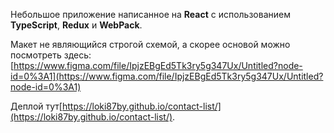Небольшое приложение написанное на **React** с использованием **TypeScript**, **Redux** и **WebPack**.

Макет не являющийся строгой схемой, а скорее основой можно посмотреть здесь: [https://www.figma.com/file/IpjzEBgEd5Tk3ry5g347Ux/Untitled?node-id=0%3A1](https://www.figma.com/file/IpjzEBgEd5Tk3ry5g347Ux/Untitled?node-id=0%3A1)

Деплой тут[https://loki87by.github.io/contact-list/](https://loki87by.github.io/contact-list/).
